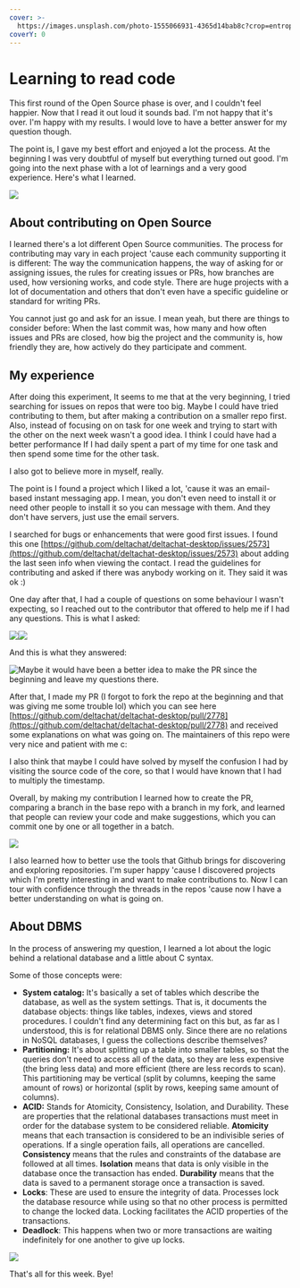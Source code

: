 ```yaml
---
cover: >-
  https://images.unsplash.com/photo-1555066931-4365d14bab8c?crop=entropy&cs=tinysrgb&fm=jpg&ixid=MnwxOTcwMjR8MHwxfHNlYXJjaHw2fHxjb2Rpbmd8ZW58MHx8fHwxNjUzODE3NzI5&ixlib=rb-1.2.1&q=80
coverY: 0
---
```


# Learning to read code

This first round of the Open Source phase is over, and I couldn't feel happier. Now that I read it out loud it sounds bad. I'm not happy that it's over. I'm happy with my results. I would love to have a better answer for my question though.&#x20;

The point is, I gave my best effort and enjoyed a lot the process. At the beginning I was very doubtful of myself but everything turned out good. I'm going into the next phase with a lot of learnings and a very good experience. Here's what I learned.

![](<../.gitbook/assets/image (11) (1) (1).png>)

## About contributing on Open Source

I learned there's a lot different Open Source communities. The process for contributing may vary in each project 'cause each community supporting it is different: The way the communication happens, the way of asking for or assigning issues, the rules for creating issues or PRs, how branches are used, how versioning works, and code style. There are huge projects with a lot of documentation and others that don't even have a specific guideline or standard for writing PRs.

You cannot just go and ask for an issue. I mean yeah, but there are things to consider before: When the last commit was, how many and how often issues and PRs are closed, how big the project and the community is, how friendly they are, how actively do they participate and comment.

## My experience

After doing this experiment, It seems to me that at the very beginning, I tried searching for issues on repos that were too big. Maybe I could have tried contributing to them, but after making a contribution on a smaller repo first. Also, instead of focusing on on task for one week and trying to start with the other on the next week wasn't a good idea. I think I could have had a better performance If I had daily spent a part of my time for one task and then spend some time for the other task.

I also got to believe more in myself, really.

The point is I found a project which I liked a lot, 'cause it was an email-based instant messaging app. I mean, you don't even need to install it or need other people to install it so you can message with them. And they don't have servers, just use the email servers.

I searched for bugs or enhancements that were good first issues. I found this one [https://github.com/deltachat/deltachat-desktop/issues/2573](https://github.com/deltachat/deltachat-desktop/issues/2573) about adding the last seen info when viewing the contact. I read the guidelines for contributing and asked if there was anybody working on it. They said it was ok :)

One day after that, I had a couple of questions on some behaviour I wasn't expecting, so I reached out to the contributor that offered to help me if I had any questions. This is what I asked:

![](<../.gitbook/assets/image (8) (2).png>)![](<../.gitbook/assets/image (3).png>)

And this is what they answered:

![Maybe it would have been a better idea to make the PR since the beginning and leave my questions there.](<../.gitbook/assets/image (11) (1).png>)

After that, I made my PR (I forgot to fork the repo at the beginning and that was giving me some trouble lol) which you can see here [https://github.com/deltachat/deltachat-desktop/pull/2778](https://github.com/deltachat/deltachat-desktop/pull/2778) and received some explanations on what was going on. The maintainers of this repo were very nice and patient with me c:

I also think that maybe I could have solved by myself the confusion I had by visiting the source code of the core, so that I would have known that I had to multiply the timestamp.

Overall, by making my contribution I learned how to create the PR, comparing a branch in the base repo with a branch in my fork, and learned that people can review your code and make suggestions, which you can commit one by one or all together in a batch.

![](<../.gitbook/assets/image (7) (1).png>)

I also learned how to better use the tools that Github brings for discovering and exploring repositories. I'm super happy 'cause I discovered projects which I'm pretty interesting in and want to make contributions to. Now I can tour with confidence through the threads in the repos 'cause now I have a better understanding on what is going on.

## About DBMS

In the process of answering my question, I learned a lot about the logic behind a relational database and a little about C syntax.

Some of those concepts were:

* **System catalog:** It's basically a set of tables which describe the database, as well as the system settings. That is, it documents the database objects: things like tables, indexes, views and stored procedures. I couldn't find any determining fact on this but, as far as I understood, this is for relational DBMS only. Since there are no relations in NoSQL databases, I guess the collections describe themselves?
* **Partitioning:** It's about splitting up a table into smaller tables, so that the queries don't need to access all of the data, so they are less expensive (the bring less data) and more efficient (there are less records to scan). This partitioning may be vertical (split by columns, keeping the same amount of rows) or horizontal (split by rows, keeping same amount of columns).
* **ACID:** Stands for Atomicity, Consistency, Isolation, and Durability. These are properties that the relational databases transactions must meet in order for the database system to be considered reliable. **Atomicity** means that each transaction is considered to be an indivisible series of operations. If a single operation fails, all operations are cancelled. **Consistency** means that the rules and constraints of the database are followed at all times. **Isolation** means that data is only visible in the database once the transaction has ended. **Durability** means that the data is saved to a permanent storage once a transaction is saved.
* **Locks**: These are used to ensure the integrity of data. Processes lock the database resource while using so that no other process is permitted to change the locked data. Locking facilitates the ACID properties of the transactions.
* **Deadlock**: This happens when two or more transactions are waiting indefinitely for one another to give up locks.

![](<../.gitbook/assets/image (12) (1).png>)

That's all for this week. Bye!
